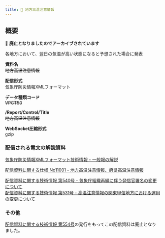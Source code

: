 ```yaml
---
title: 🚫 地方高温注意情報
---
```


## 概要
&#x1f6ab; **廃止となりましたのでアーカイブされています**

各地方において、翌日の気温が高い状態になると予想された場合に発表

**資料名** <br/>
 ~~地方高温注意情報~~
 
**配信形式** <br/>
 気象庁防災情報XMLフォーマット

**データ種類コード** <br/>
 ~~VPCT50~~

**/Report/Control/Title** <br/>
 ~~地方高温注意情報~~
 
**WebSocket圧縮形式** <br/>
 gzip

### 配信される電文の解説資料
[気象庁防災情報XMLフォーマット技術情報 - 一般報の解説](https://dmdata.jp/docs/jma/manual/0221-0323.pdf) 
 
 
[配信資料に関する仕様 No11001 - 地方高温注意情報、府県高温注意情報](https://www.data.jma.go.jp/suishin/shiyou/pdf/no11001)
 
 
[配信資料に関する技術情報 第540号 - 気象庁組織再編に伴う発信官署名の変更について](https://dmdata.jp/docs/jma/technical/540.pdf) <br/>
[配信資料に関する技術情報 第531号 - 高温注意情報の関東甲信地方における運用の変更について](https://dmdata.jp/docs/jma/technical/531.pdf) 
 
### その他
[配信資料に関する技術情報 第554号](https://dmdata.jp/docs/jma/technical/554.pdf)の発行をもってこの配信資料は廃止となりました。 
